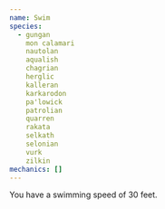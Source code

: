 ```yaml
---
name: Swim
species:
  - gungan
    mon calamari
    nautolan
    aqualish
    chagrian
    herglic
    kalleran
    karkarodon
    pa'lowick
    patrolian
    quarren
    rakata
    selkath
    selonian
    vurk
    zilkin
mechanics: []
---
```

You have a swimming speed of 30 feet.
